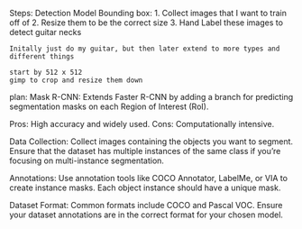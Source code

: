 Steps: Detection Model Bounding box:
    1. Collect images that I want to train off of
    2.  Resize them to be the correct size
    3. Hand Label these images to detect guitar necks 

    Initally just do my guitar, but then later extend to more types and different things 

    start by 512 x 512
    gimp to crop and resize them down


plan: 
Mask R-CNN: Extends Faster R-CNN by adding a branch for predicting segmentation masks on each Region of Interest (RoI).

Pros: High accuracy and widely used.
Cons: Computationally intensive.

Data Collection: Collect images containing the objects you want to segment. Ensure that the dataset has multiple instances of the same class if you’re focusing on multi-instance segmentation.

Annotations: Use annotation tools like COCO Annotator, LabelMe, or VIA to create instance masks. Each object instance should have a unique mask.

Dataset Format: Common formats include COCO and Pascal VOC. Ensure your dataset annotations are in the correct format for your chosen model.